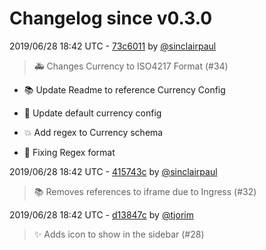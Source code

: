 # Changelog since v0.3.0

2019/06/28 18:42 UTC - [73c6011](https://github.com/hassio-addons/addon-grocy/commit/73c6011c6001154cd54aa342ed4c974cddcd06b6) by [@sinclairpaul](https://github.com/sinclairpaul)
> :ambulance: Changes Currency to ISO4217 Format (#34)

* :books: Update Readme to reference Currency Config

* :bug: Update default currency config

* 💥 Add regex to Currency schema

* 🔨 Fixing Regex format 

2019/06/28 18:42 UTC - [415743c](https://github.com/hassio-addons/addon-grocy/commit/415743c9a2797f055c21e61e2d664a40138ae784) by [@sinclairpaul](https://github.com/sinclairpaul)
> 📚 Removes references to iframe due to Ingress (#32) 

2019/06/28 18:42 UTC - [d13847c](https://github.com/hassio-addons/addon-grocy/commit/d13847c323a42a678563d871fc715b29111a0d5e) by [@tjorim](https://github.com/tjorim)
> ✨ Adds icon to show in the sidebar (#28) 

